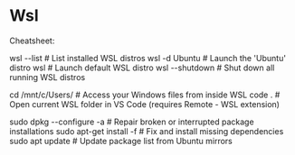 # Wsl

Cheatsheet:

wsl --list                     # List installed WSL distros
wsl -d Ubuntu                 # Launch the 'Ubuntu' distro
wsl                          # Launch default WSL distro
wsl --shutdown                # Shut down all running WSL distros

cd /mnt/c/Users/<YourUsername>  # Access your Windows files from inside WSL
code .                         # Open current WSL folder in VS Code (requires Remote - WSL extension)

sudo dpkg --configure -a      # Repair broken or interrupted package installations
sudo apt-get install -f       # Fix and install missing dependencies
sudo apt update               # Update package list from Ubuntu mirrors
